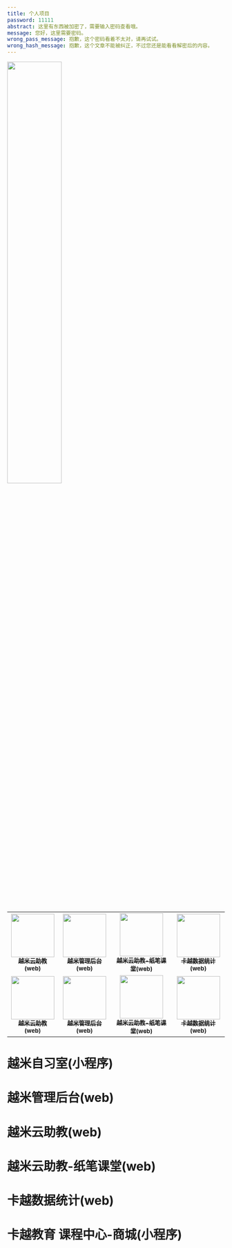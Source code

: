```yaml
---
title: 个人项目
password: 11111
abstract: 这里有东西被加密了，需要输入密码查看哦。
message: 您好，这里需要密码。
wrong_pass_message: 抱歉，这个密码看着不太对，请再试试。
wrong_hash_message: 抱歉，这个文章不能被纠正，不过您还是能看看解密后的内容。
---
```

<img src="" width="50%">
<table>
  <tr>
    <td align="center"><a target="_bank" href="https://app.ktwelve.com.cn"><img src="" width="100px;" height="100px;"  alt=""/>
      <div><sub><b>越米云助教(web)</b></sub><div></a></td>
    <td align="center"><a target="_bank" href="https://resource.ktwelve.com.cn"><img src="" width="100px;" height="100px;"  alt=""/><div><sub><b>越米管理后台(web)</b></sub><div></a></td>
    <td align="center"><a target="_bank" href="https://resource.ktwelve.com.cn"><img src="" width="100px;" height="100px;"  alt=""/><div><sub><b>越米云助教-纸笔课堂(web)</b></sub><div></a></td>
    <td align="center"><a target="_bank" href="https://analysis.ktwelve.com.cn"><img src="" width="100px;" height="100px;"  alt=""/><div><sub><b>卡越数据统计(web)</b></sub><div></a></td>
  </tr>
    <tr>
    <td align="center"><a target="_bank" href="https://app.ktwelve.com.cn"><img src="" width="100px;" height="100px;"  alt=""/>
      <div><sub><b>越米云助教(web)</b></sub><div></a></td>
    <td align="center"><a target="_bank" href="https://resource.ktwelve.com.cn"><img src="" width="100px;" height="100px;"  alt=""/><div><sub><b>越米管理后台(web)</b></sub><div></a></td>
    <td align="center"><a target="_bank" href="https://resource.ktwelve.com.cn"><img src="" width="100px;" height="100px;"  alt=""/><div><sub><b>越米云助教-纸笔课堂(web)</b></sub><div></a></td>
    <td align="center"><a target="_bank" href="https://analysis.ktwelve.com.cn"><img src="" width="100px;" height="100px;"  alt=""/><div><sub><b>卡越数据统计(web)</b></sub><div></a></td>
  </tr>
</table>

# 越米自习室(小程序)

# 越米管理后台(web)

# 越米云助教(web)

# 越米云助教-纸笔课堂(web)

# 卡越数据统计(web)

# 卡越教育 课程中心-商城(小程序)
